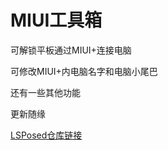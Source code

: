 # MIUI工具箱

可解锁平板通过MIUI+连接电脑

可修改MIUI+内电脑名字和电脑小尾巴

还有一些其他功能



更新随缘

[LSPosed仓库链接](https://github.com/Xposed-Modules-Repo/com.coolest.toolbox)

